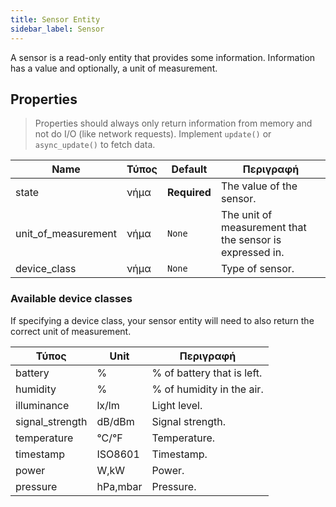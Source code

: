 ```yaml
---
title: Sensor Entity
sidebar_label: Sensor
---
```


A sensor is a read-only entity that provides some information. Information has a value and optionally, a unit of measurement.

## Properties

> Properties should always only return information from memory and not do I/O (like network requests). Implement `update()` or `async_update()` to fetch data.

| Name                  | Τύπος | Default      | Περιγραφή                                                |
| --------------------- | ----- | ------------ | -------------------------------------------------------- |
| state                 | νήμα  | **Required** | The value of the sensor.                                 |
| unit_of_measurement | νήμα  | `None`       | The unit of measurement that the sensor is expressed in. |
| device_class          | νήμα  | `None`       | Type of sensor.                                          |

### Available device classes

If specifying a device class, your sensor entity will need to also return the correct unit of measurement.

| Τύπος           | Unit     | Περιγραφή                  |
| --------------- | -------- | -------------------------- |
| battery         | %        | % of battery that is left. |
| humidity        | %        | % of humidity in the air.  |
| illuminance     | lx/lm    | Light level.               |
| signal_strength | dB/dBm   | Signal strength.           |
| temperature     | °C/°F    | Temperature.               |
| timestamp       | ISO8601  | Timestamp.                 |
| power           | W,kW     | Power.                     |
| pressure        | hPa,mbar | Pressure.                  |